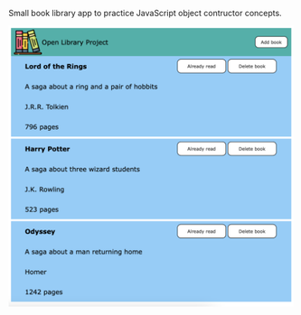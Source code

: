 Small book library app to practice JavaScript object contructor concepts.

![Final dashboard view](./images/screenshot.png?raw=true "Title")
